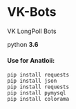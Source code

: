 # VK-Bots

VK LongPoll Bots

python **3.6**

#### Use for **Anatloii**: ####
```
pip install requests
pip install json
pip install requests
pip install pymysql
pip install colorama
```
